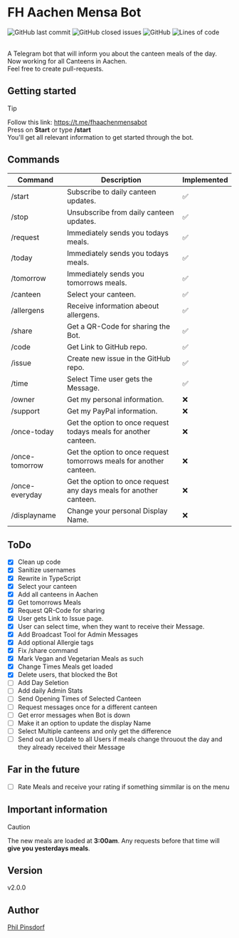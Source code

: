 # FH Aachen Mensa Bot
<div>
  <img alt="GitHub last commit" src="https://img.shields.io/github/last-commit/philpinsdorf/fhaachenmensabot?style=for-the-badge">
  <img alt="GitHub closed issues" src="https://img.shields.io/github/issues-closed-raw/philpinsdorf/FhAachenMensaBot?color=purple&style=for-the-badge">
  <img alt="GitHub" src="https://img.shields.io/github/license/philpinsdorf/fhaachenmensabot?color=red&style=for-the-badge">
  <img alt="Lines of code" src="https://img.shields.io/endpoint?url=https://ghloc.vercel.app/api/PhilPinsdorf/FhAachenMensaBot/badge?filter=.ts$,&style=for-the-badge&color=8800ff&label=Lines%20of%20Code">
</div>  

</br>

A Telegram bot that will inform you about the canteen meals of the day. \
Now working for all Canteens in Aachen. \
Feel free to create pull-requests.

## Getting started
> [!TIP]
> Follow this link: https://t.me/fhaachenmensabot \
> Press on **Start** or type **/start** \
> You'll get all relevant information to get started through the bot. 

## Commands
| Command | Description | Implemented |
|---|---|---|
| /start | Subscribe to daily canteen updates. | ✅ |
| /stop | Unsubscribe from daily canteen updates. | ✅ |
| /request | Immediately sends you todays meals. | ✅ |
| /today | Immediately sends you todays meals. | ✅ |
| /tomorrow | Immediately sends you tomorrows meals. | ✅ |
| /canteen | Select your canteen. | ✅ |
| /allergens | Receive information abeout allergens. | ✅ |
| /share | Get a QR-Code for sharing the Bot. | ✅ |
| /code | Get Link to GitHub repo. | ✅ |
| /issue | Create new issue in the GitHub repo. | ✅ |
| /time | Select Time user gets the Message. | ✅ |
| /owner | Get my personal information. | ❌ |
| /support | Get my PayPal information. | ❌ |
| /once-today | Get the option to once request todays meals for another canteen. | ❌ |
| /once-tomorrow | Get the option to once request tomorrows meals for another canteen. | ❌ |
| /once-everyday | Get the option to once request any days meals for another canteen. | ❌ |
| /displayname | Change your personal Display Name. | ❌ |


## ToDo
- [x] Clean up code
- [x] Sanitize usernames
- [x] Rewrite in TypeScript
- [x] Select your canteen
- [x] Add all canteens in Aachen
- [x] Get tomorrows Meals
- [x] Request QR-Code for sharing
- [x] User gets Link to Issue page.
- [x] User can select time, when they want to receive their Message.
- [x] Add Broadcast Tool for Admin Messages
- [x] Add optional Allergie tags
- [x] Fix /share command
- [x] Mark Vegan and Vegetarian Meals as such
- [x] Change Times Meals get loaded
- [x] Delete users, that blocked the Bot
- [ ] Add Day Seletion
- [ ] Add daily Admin Stats
- [ ] Send Opening Times of Selected Canteen
- [ ] Request messages once for a different canteen
- [ ] Get error messages when Bot is down
- [ ] Make it an option to update the display Name
- [ ] Select Multiple canteens and only get the difference
- [ ] Send out an Update to all Users if meals change throuout the day and they already received their Message

## Far in the future
- [ ] Rate Meals and receive your rating if something simmilar is on the menu

## Important information
> [!CAUTION]
> The new meals are loaded at **3:00am**. Any requests before that time will **give you yesterdays meals**.

## Version
v2.0.0

## Author
[Phil Pinsdorf](https://github.com/PhilPinsdorf)